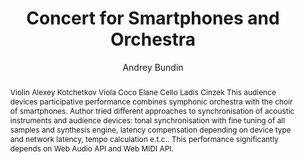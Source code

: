--- 
  title: "Concert for Smartphones and Orchestra" 
  abstract: "Violin Alexey Kotchetkov Viola Coco Elane Cello Ladis Cinzek This audience devices participative performance combines symphonic orchestra with the choir of smartphones. Author tried different approaches to synchronisation of acoustic instruments and audience devices: tonal synchronisation with fine tuning of all samples and synthesis engine, latency compensation depending on device type and network latency, tempo calculation e.t.c.. This performance significantly depends on Web Audio API and Web MIDI API." 
  address: "Berlin" 
  author: "Andrey Bundin" 
  booktitle: "Proceedings of the International Web Audio Conference" 
  editor: "Jan Monschke, Christoph Guttandin, Norbert Schnell, Thomas Jenkinson, Jack Schaedler" 
  month: "Proceedings of the International Web Audio Conference"
  pages: "" 
  publisher: "TU Berlin" 
  series: "WAC '18"
  type: "Video"  
  year: "2018" 
  id: "2018_vid3" 
  tags: year2018
  media: https://www.youtube.com/watch?v=-_Q6x4mfZAM 
  pdflink: /_data/papers/pdf/2018/2018_vid3.pdf
  ISSN: 2663-5844
---